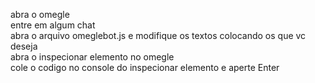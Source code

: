 abra o omegle <br>
entre em algum chat<br>
abra o arquivo omeglebot.js e modifique os textos colocando os que vc deseja<br>
abra o inspecionar elemento no omegle <br>
cole o codigo no console do inspecionar elemento e aperte Enter
